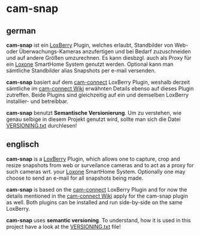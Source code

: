 # cam-snap

## german
**cam-snap** ist ein
[LoxBerry](https://www.loxwiki.eu/display/LOXBERRY/LoxBerry) Plugin, welches
erlaubt, Standbilder von Web- oder Überwachungs-Kameras anzufertigen und bei
Bedarf zuzuschneiden und auf andere Größen umzurechnen.  Es kann diesbzgl. auch
als Proxy für ein [Loxone](https://www.loxone.com/enus/) SmartHome System
genutzt werden. Optional kann man sämtliche Standbilder alias Snapshots per
e-mail versenden.

**cam-snap** basiert auf dem
[cam-connect](https://github.com/Woersty/LoxBerry-Plugin-cam-connect) LoxBerry
Plugin, weshalb derzeit sämtliche im
[cam-connect Wiki](http://www.loxwiki.eu/display/LOXBERRY/Cam-Connect)
erwähnten Details ebenso auf dieses Plugin zutreffen. Beide Plugins sind
gleichzeitig auf ein und demselben LoxBerry installier- und betreibbar.

**cam-snap** benutzt __Semantische Versionierung__. Um zu verstehen, wie
genau selbige in diesem Projekt genutzt wird, sollte man sich
die Datei [VERSIONING.txt](./VERSIONING.txt) durchlesen!



## englisch
**cam-snap** is a [LoxBerry](https://www.loxwiki.eu/display/LOXBERRY/LoxBerry)
Plugin, which allows one to capture, crop and resize snapshots from
web or surveilance cameras and to act as a proxy for such cameras wrt. your
[Loxone](https://www.loxone.com/enus/) SmartHome System. Optionally one may
choose to send an e-mail for all snapshots being made.

**cam-snap** is based on the
[cam-connect](https://github.com/Woersty/LoxBerry-Plugin-cam-connect) LoxBerry
Plugin and for now the details mentioned in the
[cam-connect Wiki](http://www.loxwiki.eu/display/LOXBERRY/Cam-Connect) apply
for the cam-snap plugin as well. Both plugins can be installed and run
side-by-side on the same LoxBerry.

**cam-snap** uses __semantic versioning__. To understand, how it is used
in this project have a look at the [VERSIONING.txt](./VERSIONING.txt) file!
